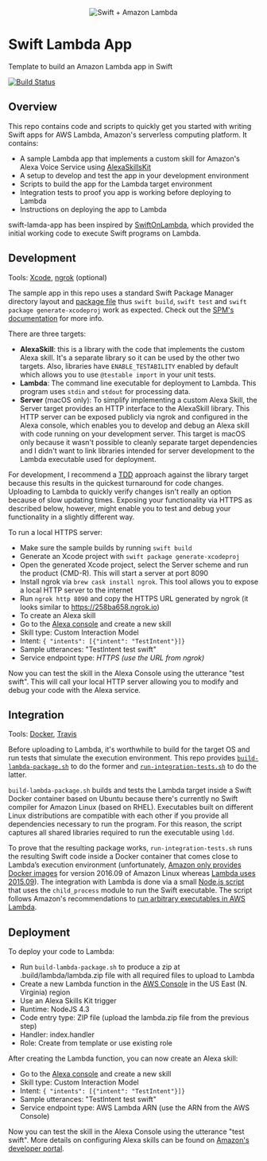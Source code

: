 <p align="center" >
  <img src="https://raw.githubusercontent.com/choefele/swift-lambda-app/master/swift%2Blambda.png" alt="Swift + Amazon Lambda" title="Swift + Amazon Lambda">
</p>

# Swift Lambda App
Template to build an Amazon Lambda app in Swift

[![Build Status](https://travis-ci.org/choefele/swift-lambda-app.svg?branch=master)](https://travis-ci.org/choefele/swift-lambda-app)

## Overview
This repo contains code and scripts to quickly get you started with writing Swift apps for AWS Lambda, Amazon's serverless computing platform. It contains:
- A sample Lambda app that implements a custom skill for Amazon's Alexa Voice Service using [AlexaSkillsKit](https://github.com/choefele/AlexaSkillsKit)
- A setup to develop and test the app in your development environment
- Scripts to build the app for the Lambda target environment
- Integration tests to proof you app is working before deploying to Lambda
- Instructions on deploying the app to Lambda

swift-lamda-app has been inspired by [SwiftOnLambda](https://github.com/algal/SwiftOnLambda), which provided the initial working code to execute Swift programs on Lambda.

## Development
Tools: [Xcode](https://developer.apple.com/download/), [ngrok](https://ngrok.com) (optional)

The sample app in this repo uses a standard Swift Package Manager directory layout and [package file](https://github.com/choefele/swift-lambda-app/blob/master/Package.swift) thus `swift build`, `swift test` and `swift package generate-xcodeproj` work as expected. Check out the [SPM's documentation](https://github.com/apple/swift-package-manager/blob/master/Documentation/Usage.md) for more info.

There are three targets:
- **AlexaSkill**: this is a library with the code that implements the custom Alexa skill. It's a separate library so it can be used by the other two targets. Also, libraries have `ENABLE_TESTABILITY` enabled by default which allows you to use `@testable import` in your unit tests.
- **Lambda**: The command line executable for deployment to Lambda. This program uses `stdin` and `stdout` for processing data.
- **Server** (macOS only): To simplify implementing a custom Alexa Skill, the Server target provides an HTTP interface to the AlexaSkill library. This HTTP server can be exposed publicly via ngrok and configured in the Alexa console, which enables you to develop and debug an Alexa skill with code running on your development server. This target is macOS only because it wasn't possible to cleanly separate target dependencies and I didn't want to link libraries intended for server development to the Lambda executable used for deployment.

For development, I recommend a [TDD](https://en.wikipedia.org/wiki/Test-driven_development) approach against the library target because this results in the quickest turnaround for code changes. Uploading to Lambda to quickly verify changes isn't really an option because of slow updating times. Exposing your functionality via HTTPS as described below, however, might enable you to test and debug your functionality in a slightly different way.

To run a local HTTPS server:
- Make sure the sample builds by running `swift build`
- Generate an Xcode project with `swift package generate-xcodeproj`
- Open the generated Xcode project, select the Server scheme and run the product (CMD-R). This will start a server at port 8090
- Install ngrok via `brew cask install ngrok`. This tool allows you to expose a local HTTP server to the internet
- Run `ngrok http 8090` and copy the HTTPS URL generated by ngrok (it looks similar to https://258ba658.ngrok.io)
- To create an Alexa skill
 - Go to the [Alexa console](https://developer.amazon.com/edw/home.html#/skills/list) and create a new skill
 - Skill type: Custom Interaction Model
 - Intent: `{ "intents": [{"intent": "TestIntent"}]}`
 - Sample utterances: "TestIntent test swift"
 - Service endpoint type: _HTTPS (use the URL from ngrok)_
 
Now you can test the skill in the Alexa Console using the utterance "test swift". This will call your local HTTP server allowing you to modify and debug your code with the Alexa service.

## Integration
Tools: [Docker](https://www.docker.com/products/docker), [Travis](https://travis-ci.org/choefele/swift-lambda-app)

Before uploading to Lambda, it's worthwhile to build for the target OS and run tests that simulate the execution environment. This repo provides [`build-lambda-package.sh`](https://github.com/choefele/swift-lambda-app/blob/master/build-lambda-package.sh) to do the former and [`run-integration-tests.sh`](https://github.com/choefele/swift-lambda-app/blob/master/run-integration-tests.sh) to do the latter.

`build-lambda-package.sh` builds and tests the Lambda target inside a Swift Docker container based on Ubuntu because there's currently no Swift compiler for Amazon Linux (based on RHEL). Executables built on different Linux distributions are compatible with each other if you provide all dependencies necessary to run the program. For this reason, the script captures all shared libraries required to run the executable using `ldd`.

To prove that the resulting package works, `run-integration-tests.sh` runs the resulting Swift code inside a Docker container that comes close to Lambda’s execution environment (unfortunately, [Amazon only provides Docker images](https://hub.docker.com/_/amazonlinux/) for version 2016.09 of Amazon Linux whereas [Lambda uses 2015.09](http://docs.aws.amazon.com/lambda/latest/dg/current-supported-versions.html)). The integration with Lambda is done via a small [Node.js script](https://github.com/choefele/swift-lambda-app/blob/master/Shim/index.js) that uses the `child_process` module to run the Swift executable. The script follows Amazon's recommendations to [run arbitrary executables in AWS Lambda](https://aws.amazon.com/blogs/compute/running-executables-in-aws-lambda/).

## Deployment

To deploy your code to Lambda:

- Run `build-lambda-package.sh` to produce a zip at .build/lambda/lambda.zip file with all required files to upload to Lambda
- Create a new Lambda function in the [AWS Console](https://console.aws.amazon.com/lambda/home) in the US East (N. Virginia) region
 - Use an Alexa Skills Kit trigger
 - Runtime: NodeJS 4.3
 - Code entry type: ZIP file (upload the lambda.zip file from the previous step)
 - Handler: index.handler
 - Role: Create from template or use existing role

After creating the Lambda function, you can now create an Alexa skill:
- Go to the [Alexa console](https://developer.amazon.com/edw/home.html#/skills/list) and create a new skill
- Skill type: Custom Interaction Model
- Intent: `{ "intents": [{"intent": "TestIntent"}]}`
- Sample utterances: "TestIntent test swift"
- Service endpoint type: AWS Lambda ARN (use the ARN from the AWS Console)
 
Now you can test the skill in the Alexa Console using the utterance "test swift". More details on configuring Alexa skills can be found on [Amazon's developer portal](https://developer.amazon.com/public/solutions/alexa/alexa-skills-kit/overviews/steps-to-build-a-custom-skill).
